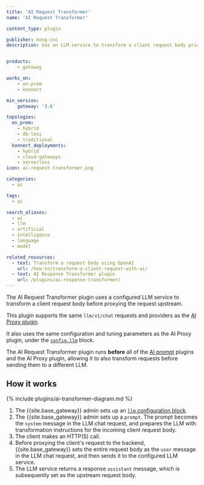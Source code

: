 ```yaml
---
title: 'AI Request Transformer'
name: 'AI Request Transformer'

content_type: plugin

publisher: kong-inc
description: Use an LLM service to transform a client request body prior to proxying the request to the upstream server


products:
    - gateway

works_on:
    - on-prem
    - konnect

min_version:
    gateway: '3.6'

topologies:
  on_prem:
    - hybrid
    - db-less
    - traditional
  konnect_deployments:
    - hybrid
    - cloud-gateways
    - serverless
icon: ai-request-transformer.png

categories:
  - ai

tags:
  - ai

search_aliases:
  - ai
  - llm
  - artificial
  - intelligence
  - language
  - model

related_resources:
  - text: Transform a request body using OpenAI
    url: /how-to/transform-a-client-request-with-ai/
  - text: AI Response Transformer plugin
    url: /plugins/ai-response-transformer/
---
```


The AI Request Transformer plugin uses a configured LLM service to transform a client request body before proxying the request upstream.

This plugin supports the same `llm/v1/chat` requests and providers as the [AI Proxy plugin](/plugins/ai-proxy/).

It also uses the same configuration and tuning parameters as the AI Proxy plugin, under the [`config.llm`](/plugins/ai-request-transformer/reference/#schema--config-llm) block.

The AI Request Transformer plugin runs **before** all of the [AI prompt](/plugins/?terms=ai%2520prompt) plugins and the
AI Proxy plugin, allowing it to also transform requests before sending them to a different LLM.

## How it works

{% include plugins/ai-transformer-diagram.md %}

1. The {{site.base_gateway}} admin sets up an [`llm` configuration block](/plugins/ai-request-transformer/reference/#schema--config-llm).
1. The {{site.base_gateway}} admin sets up a `prompt`. 
The prompt becomes the `system` message in the LLM chat request, and prepares the LLM with transformation
instructions for the incoming client request body.
1. The client makes an HTTP(S) call.
1. Before proxying the client's request to the backend, {{site.base_gateway}} sets the entire request body as the 
`user` message in the LLM chat request, and then sends it to the configured LLM service.
1. The LLM service returns a response `assistant` message, which is subsequently set as the upstream request body.
